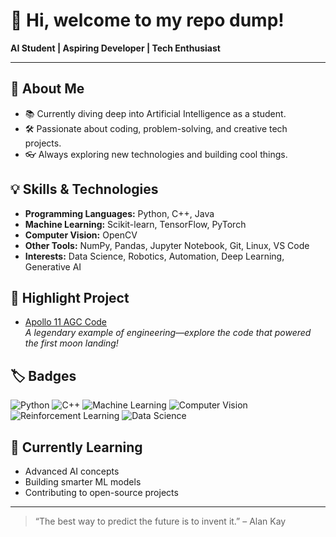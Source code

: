 # 👋 Hi, welcome to my repo dump!

**AI Student | Aspiring Developer | Tech Enthusiast**

---

## 🚀 About Me

- 📚 Currently diving deep into Artificial Intelligence as a student.
- 🛠️ Passionate about coding, problem-solving, and creative tech projects.
- 👓 Always exploring new technologies and building cool things.

## 💡 Skills & Technologies

- **Programming Languages:** Python, C++, Java
- **Machine Learning:** Scikit-learn, TensorFlow, PyTorch
- **Computer Vision:** OpenCV
- **Other Tools:** NumPy, Pandas, Jupyter Notebook, Git, Linux, VS Code
- **Interests:** Data Science, Robotics, Automation, Deep Learning, Generative AI

## 🌟 Highlight Project

- [Apollo 11 AGC Code](https://github.com/chrislgarry/Apollo-11)  
  *A legendary example of engineering—explore the code that powered the first moon landing!*

## 🏷️ Badges

![Python](https://img.shields.io/badge/python-3.8-blue.svg)
![C++](https://img.shields.io/badge/C++-17-blue.svg)
![Machine Learning](https://img.shields.io/badge/Machine%20Learning-brightgreen.svg)
![Computer Vision](https://img.shields.io/badge/Computer%20Vision-orange.svg)
![Reinforcement Learning](https://img.shields.io/badge/Reinforcement%20Learning-yellow.svg)
![Data Science](https://img.shields.io/badge/Data%20Science-purple.svg)

## 🧠 Currently Learning

- Advanced AI concepts
- Building smarter ML models
- Contributing to open-source projects

---

> “The best way to predict the future is to invent it.” – Alan Kay
